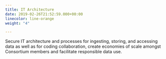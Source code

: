 ```yaml
---
title: IT Architecture
date: 2019-02-26T21:52:59.000+00:00
linecolor: line-orange
weight: "4"

---
```

Secure IT architecture and processes for ingesting, storing, and accessing data as well as for coding collaboration, create economies of scale amongst Consortium members and facilitate responsible data use.
